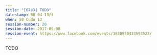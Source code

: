 ```yaml
---
title: "[07e3] TODO"
datestamp: 50-04-13/3
when: 50 Cudo 13
session-number: 20
session-date: 2017-09-08
session-event: https://www.facebook.com/events/1630950433593523/
---
```

TODO
